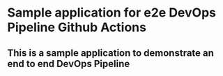 # Sample application for e2e DevOps Pipeline Github Actions
## This is a sample application to demonstrate an end to end DevOps Pipeline



